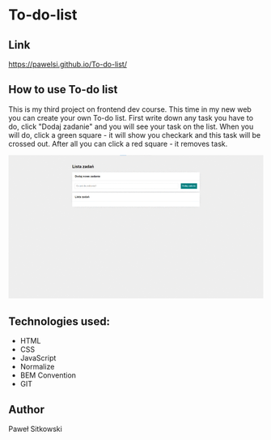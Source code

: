 # To-do-list

## Link

https://pawelsi.github.io/To-do-list/


## How to use To-do list

This is my third project on frontend dev course. This time in my new web you can create your own To-do list. 
First write down any task you have to do, click "Dodaj zadanie" and you will see your task on the list.
When you will do, click a green square - it will show you checkark and this task will be crossed out. 
After all you can click a red square - it removes task.

![How to use](how-to-use.gif)

## Technologies used:

- HTML
- CSS
- JavaScript
- Normalize
- BEM Convention
- GIT

## Author

Paweł Sitkowski
